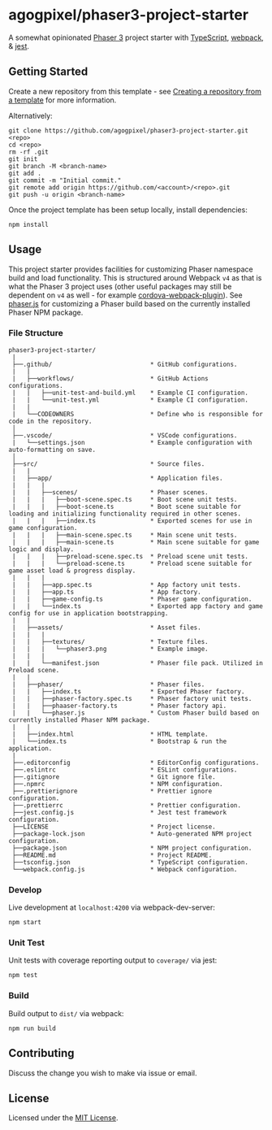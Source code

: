 # agogpixel/phaser3-project-starter

A somewhat opinionated [Phaser 3](https://github.com/photonstorm/phaser) project starter with [TypeScript](https://www.typescriptlang.org/), [webpack](https://webpack.js.org/), & [jest](https://jestjs.io/).

## Getting Started

Create a new repository from this template - see [Creating a repository from a template](https://docs.github.com/en/github/creating-cloning-and-archiving-repositories/creating-a-repository-on-github/creating-a-repository-from-a-template) for more information.

Alternatively:

```shell
git clone https://github.com/agogpixel/phaser3-project-starter.git <repo>
cd <repo>
rm -rf .git
git init
git branch -M <branch-name>
git add .
git commit -m "Initial commit."
git remote add origin https://github.com/<account>/<repo>.git
git push -u origin <branch-name>
```

Once the project template has been setup locally, install dependencies:

```shell
npm install
```

## Usage

This project starter provides facilities for customizing Phaser namespace build and load functionality. This is structured around Webpack `v4` as that is what the Phaser 3 project uses (other useful packages may still be dependent on `v4` as well - for example [cordova-webpack-plugin](https://github.com/kotarella1110/cordova-plugin-webpack)). See [phaser.js](./src/phaser/phaser.js) for customizing a Phaser build based on the currently installed Phaser NPM package.

### File Structure

```shell
phaser3-project-starter/
 |
 ├──.github/                           * GitHub configurations.
 |   |
 |   ├──workflows/                     * GitHub Actions configurations.
 |   |   ├──unit-test-and-build.yml    * Example CI configuration.
 |   |   └──unit-test.yml              * Example CI configuration.
 |   |
 |   └──CODEOWNERS                     * Define who is responsible for code in the repository.
 │
 ├──.vscode/                           * VSCode configurations.
 |   └──settings.json                  * Example configuration with auto-formatting on save.
 │
 ├──src/                               * Source files.
 |   |
 |   ├──app/                           * Application files.
 |   |   |
 |   |   ├──scenes/                    * Phaser scenes.
 |   |   |   ├──boot-scene.spec.ts     * Boot scene unit tests.
 |   |   |   ├──boot-scene.ts          * Boot scene suitable for loading and initializing functionality required in other scenes.
 |   |   |   ├──index.ts               * Exported scenes for use in game configuration.
 |   |   |   ├──main-scene.spec.ts     * Main scene unit tests.
 |   |   |   ├──main-scene.ts          * Main scene suitable for game logic and display.
 |   |   |   ├──preload-scene.spec.ts  * Preload scene unit tests.
 |   |   |   └──preload-scene.ts       * Preload scene suitable for game asset load & progress display.
 |   |   |
 |   |   ├──app.spec.ts                * App factory unit tests.
 |   |   ├──app.ts                     * App factory.
 |   |   ├──game-config.ts             * Phaser game configuration.
 |   |   └──index.ts                   * Exported app factory and game config for use in application bootstrapping.
 |   |
 |   ├──assets/                        * Asset files.
 |   |   |
 |   |   ├──textures/                  * Texture files.
 |   |   |   └──phaser3.png            * Example image.
 |   |   |
 |   |   └──manifest.json              * Phaser file pack. Utilized in Preload scene.
 |   |
 |   ├──phaser/                        * Phaser files.
 |   |   ├──index.ts                   * Exported Phaser factory.
 |   |   ├──phaser-factory.spec.ts     * Phaser factory unit tests.
 |   |   ├──phaaser-factory.ts         * Phaser factory api.
 |   |   └──phaser.js                  * Custom Phaser build based on currently installed Phaser NPM package.
 |   |
 |   ├──index.html                     * HTML template.
 |   └──index.ts                       * Bootstrap & run the application.
 |
 ├──.editorconfig                      * EditorConfig configurations.
 ├──.eslintrc                          * ESLint configurations.
 ├──.gitignore                         * Git ignore file.
 ├──.npmrc                             * NPM configuration.
 ├──.prettierignore                    * Prettier ignore configuration.
 ├──.prettierrc                        * Prettier configuration.
 ├──jest.config.js                     * Jest test framework configuration.
 ├──LICENSE                            * Project license.
 ├──package-lock.json                  * Auto-generated NPM project configuration.
 ├──package.json                       * NPM project configuration.
 ├──README.md                          * Project README.
 ├──tsconfig.json                      * TypeScript configuration.
 └──webpack.config.js                  * Webpack configuration.
```

### Develop

Live development at `localhost:4200` via webpack-dev-server:

```shell
npm start
```

### Unit Test

Unit tests with coverage reporting output to `coverage/` via jest:

```shell
npm test
```

### Build

Build output to `dist/` via webpack:

```shell
npm run build
```

## Contributing

Discuss the change you wish to make via issue or email.

## License

Licensed under the [MIT License](./LICENSE).
